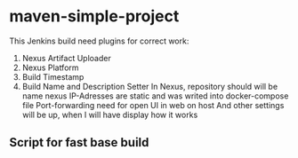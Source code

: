 # maven-simple-project
This Jenkins build need plugins for correct work:
1. Nexus Artifact Uploader
2. Nexus Platform
3. Build Timestamp
4. Build Name and Description Setter
In Nexus, repository should will be name nexus
IP-Adresses are static and was writed into docker-compose file
Port-forwarding need for open UI in web on host
And other settings will be up, when I will have display how it works
## Script for fast base build


